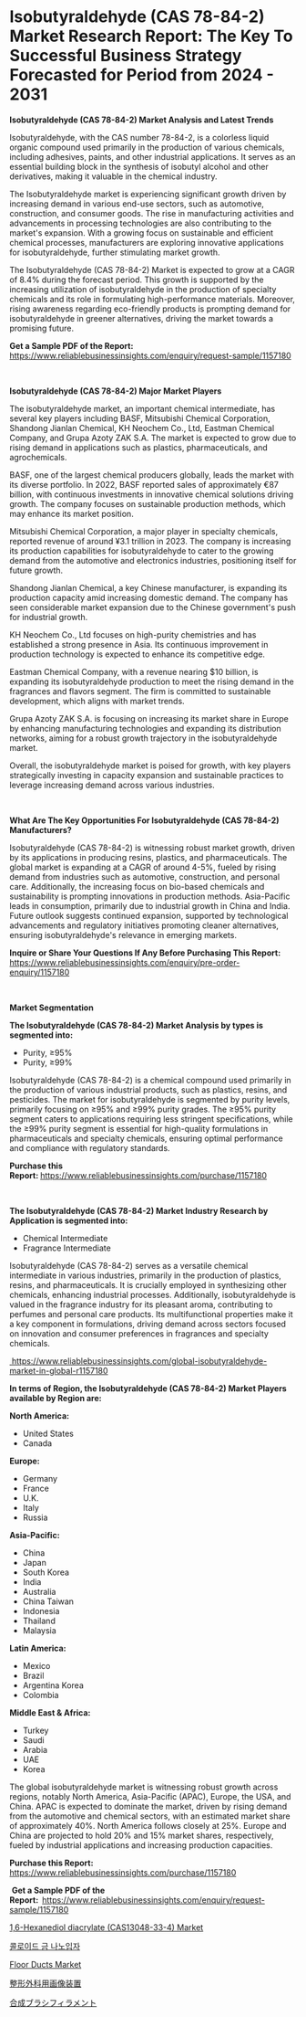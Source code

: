 <p><h1>Isobutyraldehyde (CAS 78-84-2) Market Research Report: The Key To Successful Business Strategy Forecasted for Period from 2024 - 2031</h1></p><p><strong>Isobutyraldehyde (CAS 78-84-2) Market Analysis and Latest Trends</strong></p>
<p><p>Isobutyraldehyde, with the CAS number 78-84-2, is a colorless liquid organic compound used primarily in the production of various chemicals, including adhesives, paints, and other industrial applications. It serves as an essential building block in the synthesis of isobutyl alcohol and other derivatives, making it valuable in the chemical industry.</p><p>The Isobutyraldehyde market is experiencing significant growth driven by increasing demand in various end-use sectors, such as automotive, construction, and consumer goods. The rise in manufacturing activities and advancements in processing technologies are also contributing to the market's expansion. With a growing focus on sustainable and efficient chemical processes, manufacturers are exploring innovative applications for isobutyraldehyde, further stimulating market growth.</p><p>The Isobutyraldehyde (CAS 78-84-2) Market is expected to grow at a CAGR of 8.4% during the forecast period. This growth is supported by the increasing utilization of isobutyraldehyde in the production of specialty chemicals and its role in formulating high-performance materials. Moreover, rising awareness regarding eco-friendly products is prompting demand for isobutyraldehyde in greener alternatives, driving the market towards a promising future.</p></p>
<p><strong>Get a Sample PDF of the Report:&nbsp;</strong> <a href="https://www.reliablebusinessinsights.com/enquiry/request-sample/1157180">https://www.reliablebusinessinsights.com/enquiry/request-sample/1157180</a></p>
<p>&nbsp;</p>
<p><strong>Isobutyraldehyde (CAS 78-84-2) Major Market Players</strong></p>
<p><p>The isobutyraldehyde market, an important chemical intermediate, has several key players including BASF, Mitsubishi Chemical Corporation, Shandong Jianlan Chemical, KH Neochem Co., Ltd, Eastman Chemical Company, and Grupa Azoty ZAK S.A. The market is expected to grow due to rising demand in applications such as plastics, pharmaceuticals, and agrochemicals.</p><p>BASF, one of the largest chemical producers globally, leads the market with its diverse portfolio. In 2022, BASF reported sales of approximately €87 billion, with continuous investments in innovative chemical solutions driving growth. The company focuses on sustainable production methods, which may enhance its market position.</p><p>Mitsubishi Chemical Corporation, a major player in specialty chemicals, reported revenue of around ¥3.1 trillion in 2023. The company is increasing its production capabilities for isobutyraldehyde to cater to the growing demand from the automotive and electronics industries, positioning itself for future growth.</p><p>Shandong Jianlan Chemical, a key Chinese manufacturer, is expanding its production capacity amid increasing domestic demand. The company has seen considerable market expansion due to the Chinese government's push for industrial growth.</p><p>KH Neochem Co., Ltd focuses on high-purity chemistries and has established a strong presence in Asia. Its continuous improvement in production technology is expected to enhance its competitive edge.</p><p>Eastman Chemical Company, with a revenue nearing $10 billion, is expanding its isobutyraldehyde production to meet the rising demand in the fragrances and flavors segment. The firm is committed to sustainable development, which aligns with market trends.</p><p>Grupa Azoty ZAK S.A. is focusing on increasing its market share in Europe by enhancing manufacturing technologies and expanding its distribution networks, aiming for a robust growth trajectory in the isobutyraldehyde market.</p><p>Overall, the isobutyraldehyde market is poised for growth, with key players strategically investing in capacity expansion and sustainable practices to leverage increasing demand across various industries.</p></p>
<p>&nbsp;</p>
<p><strong>What Are The Key Opportunities For Isobutyraldehyde (CAS 78-84-2) Manufacturers?</strong></p>
<p><p>Isobutyraldehyde (CAS 78-84-2) is witnessing robust market growth, driven by its applications in producing resins, plastics, and pharmaceuticals. The global market is expanding at a CAGR of around 4-5%, fueled by rising demand from industries such as automotive, construction, and personal care. Additionally, the increasing focus on bio-based chemicals and sustainability is prompting innovations in production methods. Asia-Pacific leads in consumption, primarily due to industrial growth in China and India. Future outlook suggests continued expansion, supported by technological advancements and regulatory initiatives promoting cleaner alternatives, ensuring isobutyraldehyde's relevance in emerging markets.</p></p>
<p><strong>Inquire or Share Your Questions If Any Before Purchasing This Report:</strong> <a href="https://www.reliablebusinessinsights.com/enquiry/pre-order-enquiry/1157180">https://www.reliablebusinessinsights.com/enquiry/pre-order-enquiry/1157180</a></p>
<p>&nbsp;</p>
<p><strong>Market Segmentation</strong></p>
<p><strong>The Isobutyraldehyde (CAS 78-84-2) Market Analysis by types is segmented into:</strong></p>
<p><ul><li>Purity, ≥95%</li><li>Purity, ≥99%</li></ul></p>
<p><p>Isobutyraldehyde (CAS 78-84-2) is a chemical compound used primarily in the production of various industrial products, such as plastics, resins, and pesticides. The market for isobutyraldehyde is segmented by purity levels, primarily focusing on ≥95% and ≥99% purity grades. The ≥95% purity segment caters to applications requiring less stringent specifications, while the ≥99% purity segment is essential for high-quality formulations in pharmaceuticals and specialty chemicals, ensuring optimal performance and compliance with regulatory standards.</p></p>
<p><strong>Purchase this Report:&nbsp;</strong><a href="https://www.reliablebusinessinsights.com/purchase/1157180">https://www.reliablebusinessinsights.com/purchase/1157180</a></p>
<p>&nbsp;</p>
<p><strong>The Isobutyraldehyde (CAS 78-84-2) Market Industry Research by Application is segmented into:</strong></p>
<p><ul><li>Chemical Intermediate</li><li>Fragrance Intermediate</li></ul></p>
<p><p>Isobutyraldehyde (CAS 78-84-2) serves as a versatile chemical intermediate in various industries, primarily in the production of plastics, resins, and pharmaceuticals. It is crucially employed in synthesizing other chemicals, enhancing industrial processes. Additionally, isobutyraldehyde is valued in the fragrance industry for its pleasant aroma, contributing to perfumes and personal care products. Its multifunctional properties make it a key component in formulations, driving demand across sectors focused on innovation and consumer preferences in fragrances and specialty chemicals.</p></p>
<p><a href="https://www.reliablebusinessinsights.com/global-isobutyraldehyde-market-in-global-r1157180">&nbsp;https://www.reliablebusinessinsights.com/global-isobutyraldehyde-market-in-global-r1157180</a></p>
<p><strong>In terms of Region, the Isobutyraldehyde (CAS 78-84-2) Market Players available by Region are:</strong></p>
<p>
    <p> <strong> North America: </strong>
        <ul>
            <li>United States</li>
            <li>Canada</li>
        </ul>
        </p> 
    <p> <strong> Europe: </strong>
        <ul>
            <li>Germany</li>
            <li>France</li>
            <li>U.K.</li>
            <li>Italy</li>
            <li>Russia</li>
        </ul>
        </p> 
    <p> <strong> Asia-Pacific: </strong>
        <ul>
            <li>China</li>
            <li>Japan</li>
            <li>South Korea</li>
            <li>India</li>
            <li>Australia</li>
            <li>China Taiwan</li>
            <li>Indonesia</li>
            <li>Thailand</li>
            <li>Malaysia</li>
        </ul>
        </p> 
    <p> <strong> Latin America: </strong>
        <ul>
            <li>Mexico</li>
            <li>Brazil</li>
            <li>Argentina Korea</li>
            <li>Colombia</li>
        </ul>
        </p> 
    <p> <strong> Middle East & Africa: </strong>
        <ul>
            <li>Turkey</li>
            <li>Saudi</li>
            <li>Arabia</li>
            <li>UAE</li>
            <li>Korea</li>
        </ul>
    </p>
    </p>
<p><p>The global isobutyraldehyde market is witnessing robust growth across regions, notably North America, Asia-Pacific (APAC), Europe, the USA, and China. APAC is expected to dominate the market, driven by rising demand from the automotive and chemical sectors, with an estimated market share of approximately 40%. North America follows closely at 25%. Europe and China are projected to hold 20% and 15% market shares, respectively, fueled by industrial applications and increasing production capacities.</p></p>
<p><strong>Purchase this Report: </strong><a href="https://www.reliablebusinessinsights.com/purchase/1157180">https://www.reliablebusinessinsights.com/purchase/1157180</a></p>
<p>&nbsp;<strong>Get a Sample PDF of the Report:&nbsp;&nbsp;</strong><a href="https://www.reliablebusinessinsights.com/enquiry/request-sample/1157180">https://www.reliablebusinessinsights.com/enquiry/request-sample/1157180</a></p>
<p><strong></strong></p>
<p><p><a href="https://github.com/MarilynDouglas476/Market-Research-Report-List-1/blob/main/16-hexanediol-diacrylate-cas13048-33-4-market.md">1,6-Hexanediol diacrylate (CAS13048-33-4) Market</a></p><p><a href="https://medium.com/@ixknzplk81/colloidal-gold-nanoparticles-market-%EC%9D%98-%EA%B8%80%EB%A1%9C%EB%B2%8C-%EC%8B%9C%EC%9E%A5-%EA%B0%9C%EC%9A%94%EB%8A%94-%EC%A0%84-%EC%84%B8%EA%B3%84-%EB%B0%8F-%EC%A3%BC%EC%9A%94-%EC%8B%9C%EC%9E%A5%EC%9D%98-%EC%82%B0%EC%97%85%EC%97%90-%EC%98%81%ED%96%A5%EC%9D%84-%EB%AF%B8%EC%B9%98%EB%8A%94-%EC%A3%BC%EC%9A%94-%ED%8A%B8%EB%A0%8C%EB%93%9C%EC%97%90-%EB%8C%80%ED%95%9C-%EB%8F%85%ED%8A%B9%ED%95%9C-%EA%B4%80%EC%A0%90%EC%9D%84-a323ed522bc3">콜로이드 금 나노입자</a></p><p><a href="https://issuu.com/reportprime-2/docs/floor-ducts-market-size-2030.pptx_586344ee908d63">Floor Ducts Market</a></p><p><a href="https://medium.com/@sweet1_2luv/orthopedic-imaging-device-market-%E3%81%AE%E3%82%B0%E3%83%AD%E3%83%BC%E3%83%90%E3%83%AB%E5%B8%82%E5%A0%B4%E6%A6%82%E8%A6%81%E3%81%AF-%E4%B8%96%E7%95%8C%E3%81%8A%E3%82%88%E3%81%B3%E4%B8%BB%E8%A6%81%E5%B8%82%E5%A0%B4%E3%81%AB%E3%81%8A%E3%81%91%E3%82%8B%E6%A5%AD%E7%95%8C%E3%81%AB%E5%BD%B1%E9%9F%BF%E3%82%92%E4%B8%8E%E3%81%88%E3%82%8B%E4%B8%BB%E8%A6%81%E3%81%AA%E3%83%88%E3%83%AC%E3%83%B3%E3%83%89%E3%81%AB%E3%81%A4%E3%81%84%E3%81%A6-%E7%8B%AC%E8%87%AA%E3%81%AE%E8%A6%96%E7%82%B9%E3%82%92%E6%8F%90%E4%BE%9B%E3%81%97%E3%81%BE%E3%81%99-bb2d2a1fed45">整形外科用画像装置</a></p><p><a href="https://medium.com/@sweet1_2luv/synthetic-brush-filament-market-%E3%81%AE%E3%82%B0%E3%83%AD%E3%83%BC%E3%83%90%E3%83%AB%E5%B8%82%E5%A0%B4%E6%A6%82%E8%A6%81%E3%81%AF-%E4%B8%96%E7%95%8C%E3%81%8A%E3%82%88%E3%81%B3%E4%B8%BB%E8%A6%81%E5%B8%82%E5%A0%B4%E3%81%AB%E3%81%8A%E3%81%91%E3%82%8B%E6%A5%AD%E7%95%8C%E3%81%AB%E5%BD%B1%E9%9F%BF%E3%82%92%E4%B8%8E%E3%81%88%E3%82%8B%E4%B8%BB%E8%A6%81%E3%81%AA%E3%83%88%E3%83%AC%E3%83%B3%E3%83%89%E3%81%AB%E3%81%A4%E3%81%84%E3%81%A6-%E7%8B%AC%E8%87%AA%E3%81%AE%E8%A6%96%E7%82%B9%E3%82%92%E6%8F%90%E4%BE%9B%E3%81%97%E3%81%BE%E3%81%99-66aa743b299d">合成ブラシフィラメント</a></p></p>